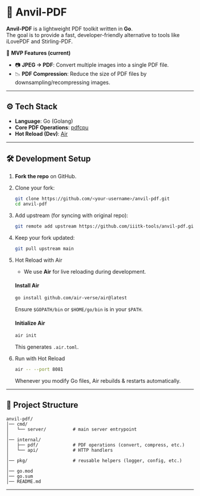 # 📄 Anvil-PDF

**Anvil-PDF** is a lightweight PDF toolkit written in **Go**.  
The goal is to provide a fast, developer-friendly alternative to tools like iLovePDF and Stirling-PDF.

🚀 **MVP Features (current)**

- 📷 **JPEG → PDF**: Convert multiple images into a single PDF file.  
- 📉 **PDF Compression**: Reduce the size of PDF files by downsampling/recompressing images.

---

## ⚙️ Tech Stack

- **Language**: Go (Golang)  
- **Core PDF Operations**: [pdfcpu](https://github.com/pdfcpu/pdfcpu)  
- **Hot Reload (Dev)**: [Air](https://github.com/air-verse/air)  

---

## 🛠 Development Setup

1. **Fork the repo** on GitHub.

2. Clone your fork:

   ```bash
   git clone https://github.com/<your-username>/anvil-pdf.git
   cd anvil-pdf
   ```

3. Add upstream (for syncing with original repo):

   ```bash
   git remote add upstream https://github.com/iiitk-tools/anvil-pdf.git
   ```

4. Keep your fork updated:

   ```bash
   git pull upstream main
   ```

5. Hot Reload with Air

    - We use **Air** for live reloading during development.

    #### Install Air

    ```bash
    go install github.com/air-verse/air@latest
    ```

    Ensure `$GOPATH/bin` or `$HOME/go/bin` is in your `$PATH`.

    #### Initialize Air

    ```bash
    air init
    ```

    This generates `.air.toml`.

6. Run with Hot Reload

    ```bash
    air -- --port 8081
    ```

    Whenever you modify Go files, Air rebuilds & restarts automatically.

---

## 📂 Project Structure

```
anvil-pdf/
│── cmd/
│   └── server/          # main server entrypoint
│
│── internal/
│   ├── pdf/             # PDF operations (convert, compress, etc.)
│   └── api/             # HTTP handlers
│
│── pkg/                 # reusable helpers (logger, config, etc.)
│
│── go.mod
│── go.sum
│── README.md
```

---

